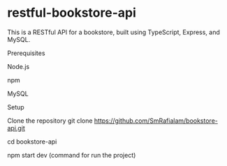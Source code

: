 ﻿# restful-bookstore-api
This is a RESTful API for a bookstore, built using TypeScript, Express, and MySQL.

Prerequisites

Node.js

npm

MySQL

Setup

Clone the repository
git clone https://github.com/SmRafialam/bookstore-api.git

cd bookstore-api

npm start dev (command for run the project)
